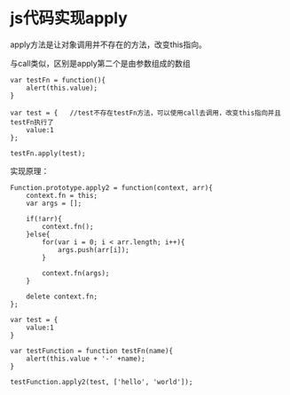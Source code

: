 # js代码实现apply

apply方法是让对象调用并不存在的方法，改变this指向。

与call类似，区别是apply第二个是由参数组成的数组

```
var testFn = function(){
	alert(this.value);
}

var test = {   //test不存在testFn方法，可以使用call去调用，改变this指向并且testFn执行了
	value:1
};

testFn.apply(test);
```

实现原理：

```
Function.prototype.apply2 = function(context, arr){
	context.fn = this;
	var args = [];

	if(!arr){
		context.fn();
	}else{
		for(var i = 0; i < arr.length; i++){
			args.push(arr[i]);
		}

		context.fn(args);
	}

	delete context.fn;
};

var test = {
	value:1
}

var testFunction = function testFn(name){
	alert(this.value + '-' +name);
}

testFunction.apply2(test, ['hello', 'world']);
```